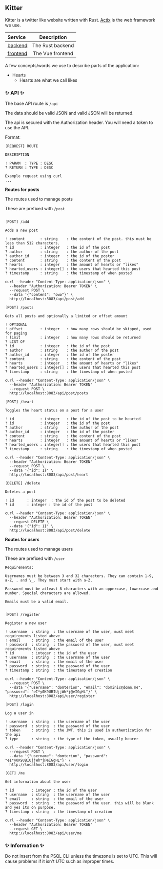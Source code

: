 ## **Kitter**

Kitter is a twitter like website written with Rust. [Actix](https://actix.rs/) is the web framework we use.

| Service              |   Description    |
| :------------------- | :--------------: |
| [backend](backend)   | The Rust backend |
| [frontend](frontend) | The Vue frontend |

A few concepts/words we use to describe parts of the application:

- Hearts
  - Hearts are what we call likes

### ✨ **API** ✨

The base API route is `/api`

The data should be valid JSON and valid JSON will be returned.

The api is secured with the Authorization header. You will need a token to use the API.

Format:

```
[REQUEST] ROUTE

DESCRIPTION

! PARAM  : TYPE : DESC
? RETURN : TYPE : DESC

Example request using curl
...
```

**Routes for posts**

The routes used to manage posts

These are prefixed with `/post`

```

[POST] /add

Adds a new post

! content       : string    : the content of the post. this must be less than 512 characters.
? id            : integer   : the id of the post
? author        : string    : the author of the post
? author_id     : integer   : the id of the poster
? content       : string    : the content of the post
? hearts        : integer   : the amount of hearts or "likes"
? hearted_users : integer[] : the users that hearted this post
? timestamp     : string    : the timestamp of when posted

curl --header "Content-Type: application/json" \
  --header "Authorization: Bearer TOKEN" \
  --request POST \
  --data '{"content": "owo"}' \
  http://localhost:8083/api/post/add

[POST] /posts

Gets all posts and optionally a limited or offset amount

! OPTIONAL
! offset        : integer   : how many rows should be skipped, used for paging
! limit         : integer   : how many rows should be returned
? LIST OF
? id            : integer   : the id of the post
? author        : string    : the author of the post
? author_id     : integer   : the id of the poster
? content       : string    : the content of the post
? hearts        : integer   : the amount of hearts or "likes"
? hearted_users : integer[] : the users that hearted this post
? timestamp     : string    : the timestamp of when posted

curl --header "Content-Type: application/json" \
  --header "Authorization: Bearer TOKEN"
  --request POST \
  http://localhost:8083/api/post/posts

[POST] /heart

Toggles the heart status on a post for a user

! id            : integer   : the id of the post to be hearted
? id            : integer   : the id of the post
? author        : string    : the author of the post
? author_id     : integer   : the id of the poster
? content       : string    : the content of the post
? hearts        : integer   : the amount of hearts or "likes"
? hearted_users : integer[] : the users that hearted this post
? timestamp     : string    : the timestamp of when posted

curl --header "Content-Type: application/json" \
  --header "Authorization: Bearer TOKEN"
  --request POST \
  --data '{"id": 1}' \
  http://localhost:8083/api/post/heart

[DELETE] /delete

Deletes a post

! id      : integer  : the id of the post to be deleted
? id      : integer : the id of the post

curl --header "Content-Type: application/json" \
  --header "Authorization: Bearer TOKEN"
  --request DELETE \
  --data '{"id": 1}' \
  http://localhost:8083/api/post/delete

```

**Routes for users**

The routes used to manage users

These are prefixed with `/user`

```
Requirements:

Usernames must be between 3 and 32 characters. They can contain 1-9, a-Z, . and \_. They must start with a-Z.

Password must be atleast 8 characters with an uppercase, lowercase and number. Special characters are allowed.

Emails must be a valid email.
```

```

[POST] /register

Register a new user

! username  : string  : the username of the user, must meet requirements listed above
! email     : string  : the email of the user
! password  : string  : the password of the user, must meet requirements listed above
? id        : integer : the id of the user
? username  : string  : the username of the user
? email     : string  : the email of the user
? password  : string  : the password of the user
? timestamp : string  : the timestamp of creation

curl --header "Content-Type: application/json" \
  --request POST \
  --data '{"username": "domterion", "email": "dominic@domm.me", "password": "eI*y0K9UBIUjjWh*j@eIGgHL"}' \
  http://localhost:8083/api/user/register

[POST] /login

Log a user in

! username  : string  : the username of the user
! password  : string  : the password of the user
? token     : string  : the JWT, this is used in authentication for the api
? type      : string  : the type of the token, usually bearer

curl --header "Content-Type: application/json" \
  --request POST \
  --data '{"username": "domterion", "password": "eI*y0K9UBIUjjWh*j@eIGgHL"}' \
  http://localhost:8083/api/user/login

[GET] /me

Get information about the user

? id        : integer : the id of the user
? username  : string  : the username of the user
? email     : string  : the email of the user
? password  : string  : the password of the user. this will be blank and yes its on purpose.
? timestamp : string  : the timestamp of creation

curl --header "Content-Type: application/json" \
  --header "Authorization: Bearer TOKEN"
  --request GET \
  http://localhost:8083/api/user/me
```

### ✨ **Information** ✨

Do not insert from the PSQL CLI unless the timezone is set to UTC. This will cause problems if it isn't UTC such as improper times.
